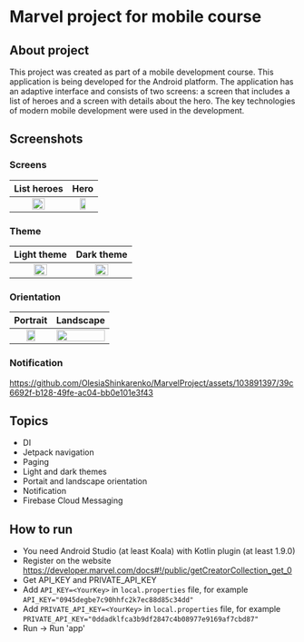 # Marvel project for mobile course
## About project
This project was created as part of a mobile development course. 
This application is being developed for the Android platform. 
The application has an adaptive interface and consists of two screens: a screen that includes a list of heroes and a screen with details about the hero. 
The key technologies of modern mobile development were used in the development.
## Screenshots
### Screens
|                                                             List heroes                                                            |                                                           Hero                                                           |
|:---------------------------------------------------------------------------------------------------------------------------------------:|:---------------------------------------------------------------------------------------------------------------------------------------:|
| <img src="https://github.com/OlesiaShinkarenko/MarvelProject/assets/103891397/1afd1df0-4fcb-4642-bb63-98671df2b6b4" width=50% height=50%> | <img src="https://github.com/OlesiaShinkarenko/MarvelProject/assets/103891397/a88daec0-ef41-4cc6-9066-4ee4241b40ef" width=50% height=50%> |

### Theme
|                                                             Light theme                                                            |                                                           Dark theme                                                           |
|:---------------------------------------------------------------------------------------------------------------------------------------:|:---------------------------------------------------------------------------------------------------------------------------------------:|
| <img src="https://github.com/OlesiaShinkarenko/MarvelProject/assets/103891397/193b5e3c-1bba-4cb2-b613-29f1dc80c6bf" width=50% height=50%> | <img src="https://github.com/OlesiaShinkarenko/MarvelProject/assets/103891397/c60b6a7a-19a1-4e24-8532-37676def9fce" width=50% height=50%> |

### Orientation
|                                                            Portrait                                                           |                                                          Landscape                                                           |
|:---------------------------------------------------------------------------------------------------------------------------------------:|:---------------------------------------------------------------------------------------------------------------------------------------:|
| <img src="https://github.com/OlesiaShinkarenko/MarvelProject/assets/103891397/6bd5a743-627f-4f10-b2fe-e1d9a4810444" width=50% height=50%> | <img src="https://github.com/OlesiaShinkarenko/MarvelProject/assets/103891397/e9edd066-b0a2-4b62-ad4a-81904de8eebb" width=100% height=50%> |

### Notification
https://github.com/OlesiaShinkarenko/MarvelProject/assets/103891397/39c6692f-b128-49fe-ac04-bb0e101e3f43

## Topics
* DI
* Jetpack navigation
* Paging
* Light and dark themes
* Portait and landscape orientation
* Notification
* Firebase Cloud Messaging

## How to run
* You need Android Studio (at least Koala) with Kotlin plugin (at least 1.9.0)
* Register on the website https://developer.marvel.com/docs#!/public/getCreatorCollection_get_0
* Get API_KEY and PRIVATE_API_KEY
* Add `API_KEY=<YourKey>` in `local.properties` file, for example `API_KEY="0945degbe7c90hhfc2k7ec88d85c34dd"`
* Add `PRIVATE_API_KEY=<YourKey>` in `local.properties` file, for example `PRIVATE_API_KEY="0ddadklfca3b9df2847c4b08977e9169af7cbd87"`
* Run -> Run 'app'



